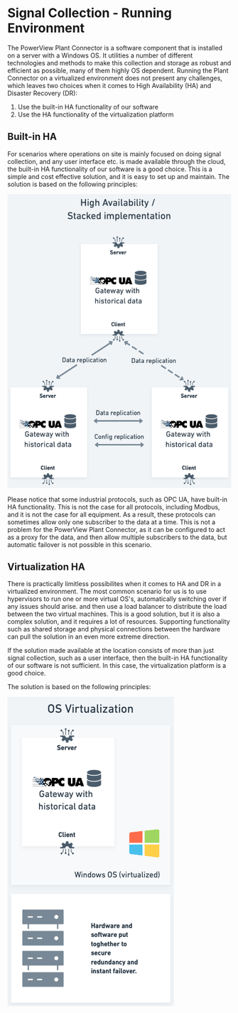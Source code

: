 # Signal Collection - Running Environment

The PowerView Plant Connector is a software component that is installed on a server with a Windows OS. It utilities a number of different technologies and methods to make this collection and storage as robust and efficient as possible, many of them highly OS dependent. Running the Plant Connector on a virtualized environment does not present any challenges, which leaves two choices when it comes to High Availability (HA) and Disaster Recovery (DR):

1. Use the built-in HA functionality of our software
2. Use the HA functionality of the virtualization platform

## Built-in HA

For scenarios where operations on site is mainly focused on doing signal collection, and any user interface etc. is made available through the cloud, the built-in HA functionality of our software is a good choice. This is a simple and cost effective solution, and it is easy to set up and maintain. The solution is based on the following principles:

![Built-in HA](../../img/signal_collection_ha.png)

Please notice that some industrial protocols, such as OPC UA, have built-in HA functionality. This is not the case for all protocols, including Modbus, and it is not the case for all equipment. As a result, these protocols can sometimes allow only one subscriber to the data at a time. This is not a problem for the PowerView Plant Connector, as it can be configured to act as a proxy for the data, and then allow multiple subscribers to the data, but automatic failover is not possible in this scenario.

## Virtualization HA

There is practically limitless possibilites when it comes to HA and DR in a virtualized environment. The most common scenario for us is to use hypervisors to run one or more virtual OS's, automatically switching over if any issues should arise. and then use a load balancer to distribute the load between the two virtual machines. This is a good solution, but it is also a complex solution, and it requires a lot of resources. Supporting functionality such as shared storage and physical connections between the hardware can pull the solution in an even more extreme direction. 

If the solution made available at the location consists of more than just signal collection, such as a user interface, then the built-in HA functionality of our software is not sufficient. In this case, the virtualization platform is a good choice.

The solution is based on the following principles:

![OS Virtualization](../../img/signal_collection_osv.png)
